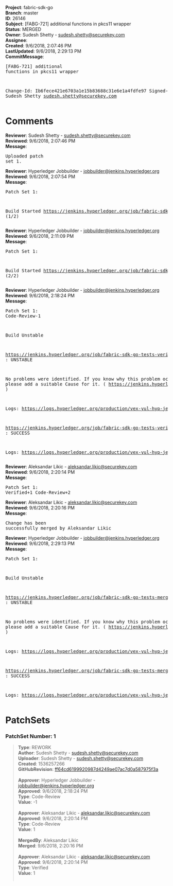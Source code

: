 <strong>Project</strong>: fabric-sdk-go<br><strong>Branch</strong>: master<br><strong>ID</strong>: 26146<br><strong>Subject</strong>: [FABG-721] additional functions in pkcs11 wrapper<br><strong>Status</strong>: MERGED<br><strong>Owner</strong>: Sudesh Shetty - sudesh.shetty@securekey.com<br><strong>Assignee</strong>:<br><strong>Created</strong>: 9/6/2018, 2:07:46 PM<br><strong>LastUpdated</strong>: 9/6/2018, 2:29:13 PM<br><strong>CommitMessage</strong>:<br><pre>[FABG-721] additional functions in pkcs11 wrapper


Change-Id: Ib6fece421e6703a1e15b83688c31e6e1a4fdfe97
Signed-off-by: Sudesh Shetty <sudesh.shetty@securekey.com>
</pre><h1>Comments</h1><strong>Reviewer</strong>: Sudesh Shetty - sudesh.shetty@securekey.com<br><strong>Reviewed</strong>: 9/6/2018, 2:07:46 PM<br><strong>Message</strong>: <pre>Uploaded patch set 1.</pre><strong>Reviewer</strong>: Hyperledger Jobbuilder - jobbuilder@jenkins.hyperledger.org<br><strong>Reviewed</strong>: 9/6/2018, 2:07:54 PM<br><strong>Message</strong>: <pre>Patch Set 1:

Build Started https://jenkins.hyperledger.org/job/fabric-sdk-go-tests-verify-s390x/3924/ (1/2)</pre><strong>Reviewer</strong>: Hyperledger Jobbuilder - jobbuilder@jenkins.hyperledger.org<br><strong>Reviewed</strong>: 9/6/2018, 2:11:09 PM<br><strong>Message</strong>: <pre>Patch Set 1:

Build Started https://jenkins.hyperledger.org/job/fabric-sdk-go-tests-verify-x86_64/3841/ (2/2)</pre><strong>Reviewer</strong>: Hyperledger Jobbuilder - jobbuilder@jenkins.hyperledger.org<br><strong>Reviewed</strong>: 9/6/2018, 2:18:24 PM<br><strong>Message</strong>: <pre>Patch Set 1: Code-Review-1

Build Unstable 

https://jenkins.hyperledger.org/job/fabric-sdk-go-tests-verify-s390x/3924/ : UNSTABLE

No problems were identified. If you know why this problem occurred, please add a suitable Cause for it. ( https://jenkins.hyperledger.org/job/fabric-sdk-go-tests-verify-s390x/3924/ )

Logs: https://logs.hyperledger.org/production/vex-yul-hyp-jenkins-3/fabric-sdk-go-tests-verify-s390x/3924

https://jenkins.hyperledger.org/job/fabric-sdk-go-tests-verify-x86_64/3841/ : SUCCESS

Logs: https://logs.hyperledger.org/production/vex-yul-hyp-jenkins-3/fabric-sdk-go-tests-verify-x86_64/3841</pre><strong>Reviewer</strong>: Aleksandar Likic - aleksandar.likic@securekey.com<br><strong>Reviewed</strong>: 9/6/2018, 2:20:14 PM<br><strong>Message</strong>: <pre>Patch Set 1: Verified+1 Code-Review+2</pre><strong>Reviewer</strong>: Aleksandar Likic - aleksandar.likic@securekey.com<br><strong>Reviewed</strong>: 9/6/2018, 2:20:16 PM<br><strong>Message</strong>: <pre>Change has been successfully merged by Aleksandar Likic</pre><strong>Reviewer</strong>: Hyperledger Jobbuilder - jobbuilder@jenkins.hyperledger.org<br><strong>Reviewed</strong>: 9/6/2018, 2:29:13 PM<br><strong>Message</strong>: <pre>Patch Set 1:

Build Unstable 

https://jenkins.hyperledger.org/job/fabric-sdk-go-tests-merge-s390x/832/ : UNSTABLE

No problems were identified. If you know why this problem occurred, please add a suitable Cause for it. ( https://jenkins.hyperledger.org/job/fabric-sdk-go-tests-merge-s390x/832/ )

Logs: https://logs.hyperledger.org/production/vex-yul-hyp-jenkins-3/fabric-sdk-go-tests-merge-s390x/832

https://jenkins.hyperledger.org/job/fabric-sdk-go-tests-merge-x86_64/883/ : SUCCESS

Logs: https://logs.hyperledger.org/production/vex-yul-hyp-jenkins-3/fabric-sdk-go-tests-merge-x86_64/883</pre><h1>PatchSets</h1><h3>PatchSet Number: 1</h3><blockquote><strong>Type</strong>: REWORK<br><strong>Author</strong>: Sudesh Shetty - sudesh.shetty@securekey.com<br><strong>Uploader</strong>: Sudesh Shetty - sudesh.shetty@securekey.com<br><strong>Created</strong>: 1536257266<br><strong>GitHubRevision</strong>: [ff64cd6199920987d4249ae07ac7d0a587975f3a](https://github.com/hyperledger/fabric-sdk-go/commit/ff64cd6199920987d4249ae07ac7d0a587975f3a)<br><br><strong>Approver</strong>: Hyperledger Jobbuilder - jobbuilder@jenkins.hyperledger.org<br><strong>Approved</strong>: 9/6/2018, 2:18:24 PM<br><strong>Type</strong>: Code-Review<br><strong>Value</strong>: -1<br><br><strong>Approver</strong>: Aleksandar Likic - aleksandar.likic@securekey.com<br><strong>Approved</strong>: 9/6/2018, 2:20:14 PM<br><strong>Type</strong>: Code-Review<br><strong>Value</strong>: 1<br><br><strong>MergedBy</strong>: Aleksandar Likic<br><strong>Merged</strong>: 9/6/2018, 2:20:16 PM<br><br><strong>Approver</strong>: Aleksandar Likic - aleksandar.likic@securekey.com<br><strong>Approved</strong>: 9/6/2018, 2:20:14 PM<br><strong>Type</strong>: Verified<br><strong>Value</strong>: 1<br><br></blockquote>